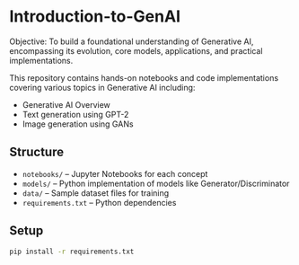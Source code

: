 # Introduction-to-GenAI
Objective:
To build a foundational understanding of Generative AI, encompassing its evolution, core models, applications, and practical implementations.

This repository contains hands-on notebooks and code implementations covering various topics in Generative AI including:

- Generative AI Overview
- Text generation using GPT-2
- Image generation using GANs

## Structure

- `notebooks/` – Jupyter Notebooks for each concept
- `models/` – Python implementation of models like Generator/Discriminator
- `data/` – Sample dataset files for training
- `requirements.txt` – Python dependencies

##  Setup

```bash
pip install -r requirements.txt
